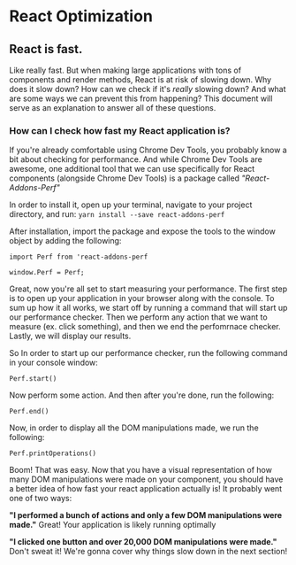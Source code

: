 # React Optimization

## React is fast.

Like really fast. But when making large applications with tons of components and render methods, React is at risk of slowing down. Why does it slow down? How can we check if it's *really* slowing down? And what are some ways we can prevent this from happening? This document will serve as an explanation to answer all of these questions.

### How can I check how fast my React application is?

If you're already comfortable using Chrome Dev Tools, you probably know a bit about checking for performance. And while Chrome Dev Tools are awesome, one additional tool that we can use specifically for React components (alongside Chrome Dev Tools) is a package called *"React-Addons-Perf"*

In order to install it, open up your terminal, navigate to your project directory, and run: 
```yarn install --save react-addons-perf```

After installation, import the package and expose the tools to the window object by adding the following:

```import Perf from 'react-addons-perf```

```window.Perf = Perf;```

Great, now you're all set to start measuring your performance. The first step is to open up your application in your browser along with the console. To sum up how it all works, we start off by running a command that will start up our performance checker. Then we perform any action that we want to measure (ex. click something), and then we end the perfomrnace checker. Lastly, we will display our results.

So In order to start up our performance checker, run the following command in your console window: 

```Perf.start()```

Now perform some action. And then after you're done, run the following:

```Perf.end()```

Now, in order to display all the DOM manipulations made, we run the following: 

```Perf.printOperations()```

Boom! That was easy. Now that you have a visual representation of how many DOM manipulations were made on your component, you should have a better idea of how fast your react application actually is! It probably went one of two ways:

**"I performed a bunch of actions and only a few DOM manipulations were made."**
Great! Your application is likely running optimally

**"I clicked one button and over 20,000 DOM manipulations were made."**
Don't sweat it! We're gonna cover why things slow down in the next section! 
